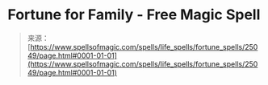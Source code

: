<!--yml
category: 未分类
date: 2024-06-12 19:11:36
-->

# Fortune for Family - Free Magic Spell

> 来源：[https://www.spellsofmagic.com/spells/life_spells/fortune_spells/25049/page.html#0001-01-01](https://www.spellsofmagic.com/spells/life_spells/fortune_spells/25049/page.html#0001-01-01)
